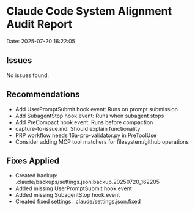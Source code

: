 # Claude Code System Alignment Audit Report

Date: 2025-07-20 16:22:05

## Issues

No issues found.

## Recommendations

- Add UserPromptSubmit hook event: Runs on prompt submission
- Add SubagentStop hook event: Runs when subagent stops
- Add PreCompact hook event: Runs before compaction
- capture-to-issue.md: Should explain functionality
- PRP workflow needs 16a-prp-validator.py in PreToolUse
- Consider adding MCP tool matchers for filesystem/github operations

## Fixes Applied

- Created backup: .claude/backups/settings.json.backup.20250720_162205
- Added missing UserPromptSubmit hook event
- Added missing SubagentStop hook event
- Created fixed settings: .claude/settings.json.fixed
